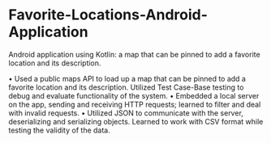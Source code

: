 # Favorite-Locations-Android-Application
Android application using Kotlin: a map that can be pinned to add a favorite location and its description. 

•	Used a public maps API to load up a map that can be pinned to add a favorite location and its description. Utilized Test Case-Base testing to debug and evaluate functionality of the system.
•	Embedded a local server on the app, sending and receiving HTTP requests; learned to filter and deal with invalid requests.
•	Utilized JSON to communicate with the server, deserializing and serializing objects. Learned to work with CSV format while testing the validity of the data.


